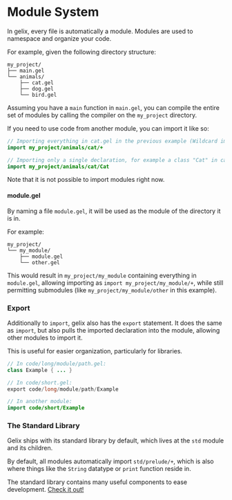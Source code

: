 # Module System

In gelix, every file is automatically a module. 
Modules are used to namespace and organize your code.

For example, given the following directory structure:

```
my_project/
├── main.gel
└── animals/
    ├── cat.gel
    ├── dog.gel
    └── bird.gel
```

Assuming you have a `main` function in `main.gel`, you can compile the entire
set of modules by calling the compiler on the `my_project` directory.

If you need to use code from another module, you can import it like so:

```java
// Importing everything in cat.gel in the previous example (Wildcard import):
import my_project/animals/cat/+

// Importing only a single declaration, for example a class "Cat" in cat.gel:
import my_project/animals/cat/Cat
```

Note that it is not possible to import modules right now.

#### module.gel

By naming a file `module.gel`, it will be used as the module of the directory it is in.

For example:

```
my_project/
└── my_module/
    ├── module.gel
    └── other.gel
```

This would result in `my_project/my_module` containing everything in `module.gel`, allowing
importing as `import my_project/my_module/+`, while still permitting submodules 
(like `my_project/my_module/other` in this example).

### Export

Additionally to `import`, gelix also has the `export` statement. It does
the same as `import`, but also pulls the imported declaration into the module,
allowing other modules to import it.

This is useful for easier organization, particularly for libraries.

```java
// In code/long/module/path.gel:
class Example { ... }

// In code/short.gel:
export code/long/module/path/Example

// In another module:
import code/short/Example
```

### The Standard Library

Gelix ships with its standard library by default, which lives at the `std` module and
its children.

By default, all modules automatically import `std/prelude/+`, which is also where
things like the `String` datatype or `print` function reside in.

The standard library contains many useful components to ease development.
[Check it out!](https://gitea.angm.xyz/ellie/gelixrs/src/branch/master/std)